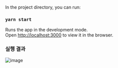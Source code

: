 
In the project directory, you can run:

### `yarn start`

Runs the app in the development mode.\
Open [http://localhost:3000](http://localhost:3000) to view it in the browser.


### 실행 결과

![image](https://user-images.githubusercontent.com/17241871/120760104-b33a5e80-c54e-11eb-8bd8-0f7eded848c2.png)
